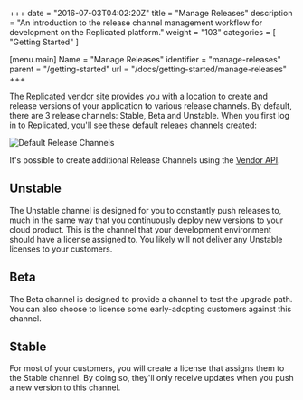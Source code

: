 +++
date = "2016-07-03T04:02:20Z"
title = "Manage Releases"
description = "An introduction to the release channel management workflow for development on the Replicated platform."
weight = "103"
categories = [ "Getting Started" ]

[menu.main]
Name       = "Manage Releases"
identifier = "manage-releases"
parent     = "/getting-started"
url        = "/docs/getting-started/manage-releases"
+++

The [Replicated vendor site](https://vendor.replicated.com) provides you with a location to create and release versions
of your application to various release channels. By default, there are 3 release channels: Stable, Beta and Unstable.
When you first log in to Replicated, you'll see these default releaes channels created:

![Default Release Channels](/static/empty-release-channels.png)

It's possible to create additional Release Channels using the [Vendor API](/reference/vendor-api/).

## Unstable
The Unstable channel is designed for you to constantly push releases to, much in the same way that you continuously deploy new versions to your cloud product. This is the channel that your development environment should have a license assigned to. You likely will not deliver any Unstable licenses to your customers.

## Beta
The Beta channel is designed to provide a channel to test the upgrade path. You can also choose to license some early-adopting customers against this channel.

## Stable
For most of your customers, you will create a license that assigns them to the Stable channel. By doing so, they'll only receive updates when you push a new version to this channel.
